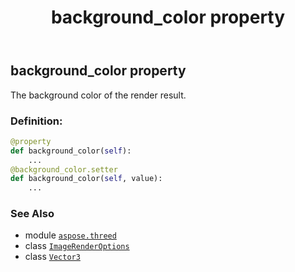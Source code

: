 ﻿---
title: background_color property
second_title: Aspose.3D for Python via .NET API References
description: 
type: docs
weight: 80
url: /aspose.threed/imagerenderoptions/background_color/
is_root: false
---

## background_color property


The background color of the render result.
### Definition:
```python
@property
def background_color(self):
    ...
@background_color.setter
def background_color(self, value):
    ...
```

### See Also
* module [`aspose.threed`](../../)
* class [`ImageRenderOptions`](/3d/python-net/aspose.threed/imagerenderoptions)
* class [`Vector3`](/3d/python-net/aspose.threed.utilities/vector3)
